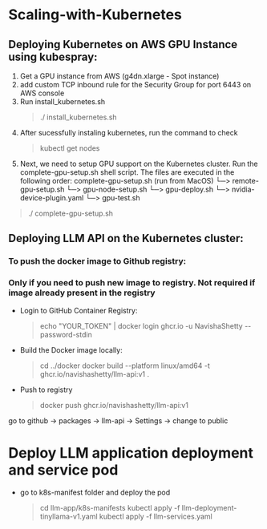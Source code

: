 # Scaling-with-Kubernetes

## Deploying Kubernetes on AWS GPU Instance using kubespray:   
1. Get a GPU instance from AWS (g4dn.xlarge - Spot instance)
2. add custom TCP inbound rule for the Security Group for port 6443 on AWS console
3. Run install_kubernetes.sh 
    > ./ install_kubernetes.sh
4. After sucessfully instaling kubernetes, run the command to check
    > kubectl get nodes
5. Next, we need to setup GPU support on the Kubernetes cluster. Run the complete-gpu-setup.sh shell script. 
The files are executed in the following order:
complete-gpu-setup.sh (run from MacOS)
    └─> remote-gpu-setup.sh 
        └─> gpu-node-setup.sh
    └─> gpu-deploy.sh 
        └─> nvidia-device-plugin.yaml
    └─> gpu-test.sh 

> ./ complete-gpu-setup.sh

## Deploying LLM API on the Kubernetes cluster:

### To push the docker image to Github registry: 
### Only if you need to push new image to registry. Not required if image already present in the registry
- Login to GitHub Container Registry:
    > echo "YOUR_TOKEN" | docker login ghcr.io -u NavishaShetty --password-stdin
- Build the Docker image locally:
    > cd ../docker 
    > docker build --platform linux/amd64 -t ghcr.io/navishashetty/llm-api:v1 .
- Push to registry
    > docker push ghcr.io/navishashetty/llm-api:v1

go to github -> packages -> llm-api -> Settings -> change to public

# Deploy LLM application deployment and service pod
- go to k8s-manifest folder and deploy the pod
    > cd llm-app/k8s-manifests
    > kubectl apply -f llm-deployment-tinyllama-v1.yaml
    > kubectl apply -f llm-services.yaml

